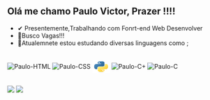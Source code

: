## Olá me chamo Paulo Victor, Prazer !!!!

- ✔ Presentemente,Trabalhando com Fonrt-end Web Desenvolver
- 👜Busco Vagas!!!
- 🌱Atualemnete estou estudando diversas linguagens como ;

<div style="display: inline_block"><br>
  <img align="center" alt="Paulo-HTML" height="30" width="40" src="https://img.shields.io/badge/HTML-239120?style=for-the-badge&logo=html5&logoColor=white">
<img align="center" alt="Paulo-CSS" height="30" width="40" src="https://img.shields.io/badge/CSS-239120?&style=for-the-badge&logo=css3&logoColor=white">
  <img align="center" alt="Paulo-Python" height="30" width="40" src="https://raw.githubusercontent.com/devicons/devicon/master/icons/python/python-original.svg">
  <img align="center" alt="Paulo-C+" height="30" width="40" src="https://img.shields.io/badge/C%23-239120?style=for-the-badge&logo=c-sharp&logoColor=white">
  <img align="center" alt="Paulo-C" height="30" width="40" src="https://img.shields.io/badge/C-00599C?style=for-the-badge&logo=c&logoColor=white">
</div>
  
  ##
 
<div> 
  <a href = "mailto:paul0iveir1@gmail.com"><img src="https://img.shields.io/badge/-Gmail-%23333?style=for-the-badge&logo=gmail&logoColor=white" target="_blank"></a>
  <a href="https:https://www.linkedin.com/in/paulo-oliveira-7a25b4298/" target="_blank"><img src="https://img.shields.io/badge/-LinkedIn-%230077B5?style=for-the-badge&logo=linkedin&logoColor=white" target="_blank"></a> 
  
</div>
